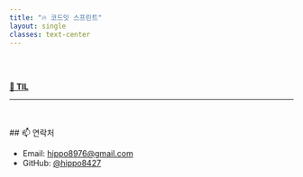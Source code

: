 ```yaml
---
title: "🔥 코드잇 스프린트"
layout: single
classes: text-center
---
```



<br>
<br>

 <a href="/TIL/2025-04-24-TIL/"><strong>📅 TIL</strong></a>




                  
---
<br>
<br>
## 📫 연락처


- Email: hippo8976@gmail.com
- GitHub: [@hippo8427](https://github.com/hippo8427)
